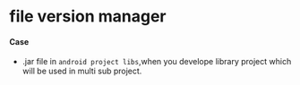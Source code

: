 file version manager
======

#### Case
* .jar file in `android project libs`,when you develope library project which will be used in multi sub project.
